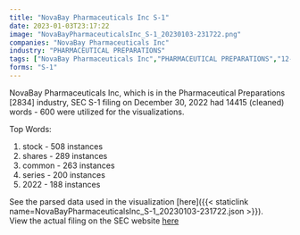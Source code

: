 ```yaml
---
title: "NovaBay Pharmaceuticals Inc S-1"
date: 2023-01-03T23:17:22
image: "NovaBayPharmaceuticalsInc_S-1_20230103-231722.png"
companies: "NovaBay Pharmaceuticals Inc"
industry: "PHARMACEUTICAL PREPARATIONS"
tags: ["NovaBay Pharmaceuticals Inc","PHARMACEUTICAL PREPARATIONS","12-30-2022","S-1"]
forms: "S-1"
---
```

NovaBay Pharmaceuticals Inc, which is in the Pharmaceutical Preparations [2834] industry, SEC S-1 filing on December 30, 2022 had 14415 (cleaned) words - 600 were utilized for the visualizations.

Top Words:
1. stock - 508 instances
2. shares - 289 instances
3. common - 263 instances
4. series - 200 instances
5. 2022 - 188 instances


See the parsed data used in the visualization [here]({{< staticlink name=NovaBayPharmaceuticalsInc_S-1_20230103-231722.json >}}).  
View the actual filing on the SEC website [here](https://www.sec.gov/Archives/edgar/data/1389545/0001437749-22-029932.txt)